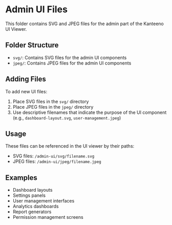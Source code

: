 # Admin UI Files

This folder contains SVG and JPEG files for the admin part of the Kanteeno UI Viewer.

## Folder Structure

- `svg/`: Contains SVG files for the admin UI components
- `jpeg/`: Contains JPEG files for the admin UI components

## Adding Files

To add new UI files:

1. Place SVG files in the `svg/` directory
2. Place JPEG files in the `jpeg/` directory
3. Use descriptive filenames that indicate the purpose of the UI component (e.g., `dashboard-layout.svg`, `user-management.jpeg`)

## Usage

These files can be referenced in the UI viewer by their paths:

- SVG files: `/admin-ui/svg/filename.svg`
- JPEG files: `/admin-ui/jpeg/filename.jpeg`

## Examples

- Dashboard layouts
- Settings panels
- User management interfaces
- Analytics dashboards
- Report generators
- Permission management screens
